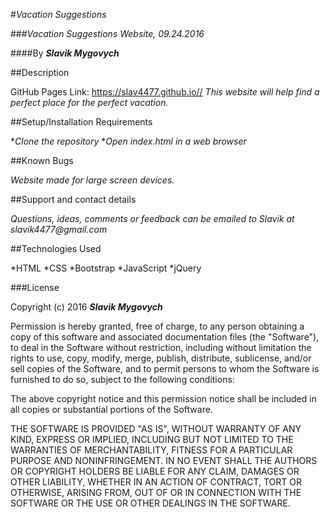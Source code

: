#_Vacation Suggestions_

###_Vacation Suggestions Website, 09.24.2016_

####By _**Slavik Mygovych**_

##Description

GitHub Pages Link: https://slav4477.github.io//
_This website will help find a perfect place for the perfect vacation._

##Setup/Installation Requirements

*_Clone the repository_
*_Open index.html in a web browser_

##Known Bugs

_Website made for large screen devices._

##Support and contact details

_Questions, ideas, comments or feedback can be emailed to Slavik at slavik4477@gmail.com_

##Technologies Used


*HTML
*CSS
*Bootstrap
*JavaScript
*jQuery

###License

Copyright (c) 2016 **_Slavik Mygovych_**

Permission is hereby granted, free of charge, to any person obtaining a copy of this software and associated documentation files (the "Software"), to deal in the Software without restriction, including without limitation the rights to use, copy, modify, merge, publish, distribute, sublicense, and/or sell copies of the Software, and to permit persons to whom the Software is furnished to do so, subject to the following conditions:

The above copyright notice and this permission notice shall be included in all copies or substantial portions of the Software.

THE SOFTWARE IS PROVIDED "AS IS", WITHOUT WARRANTY OF ANY KIND, EXPRESS OR IMPLIED, INCLUDING BUT NOT LIMITED TO THE WARRANTIES OF MERCHANTABILITY, FITNESS FOR A PARTICULAR PURPOSE AND NONINFRINGEMENT. IN NO EVENT SHALL THE AUTHORS OR COPYRIGHT HOLDERS BE LIABLE FOR ANY CLAIM, DAMAGES OR OTHER LIABILITY, WHETHER IN AN ACTION OF CONTRACT, TORT OR OTHERWISE, ARISING FROM, OUT OF OR IN CONNECTION WITH THE SOFTWARE OR THE USE OR OTHER DEALINGS IN THE SOFTWARE.
